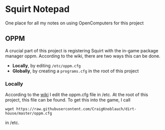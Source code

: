 # Squirt Notepad
One place for all my notes on using OpenComputers for this project

## OPPM
A crucial part of this project is registering Squirt with the in-game package manager oppm. According to the wiki, there are two ways this can be done. 
- **Locally**, by editing `/etc/oppm.cfg`
- **Globally**, by creating a `programs.cfg` in the root of this project

### Locally
According to the [wiki](https://ocdoc.cil.li/tutorial:program:oppm) I edit the oppm.cfg file in /etc. At the root of this project, this file can be found. To get this into the game, I call
```
wget https://raw.githubusercontent.com/CraigKnoblauch/dirt-house/master/oppm.cfg
```
in /etc.
